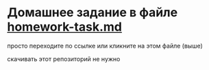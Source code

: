 # Домашнее задание в файле [homework-task.md](homework-task.md)
просто переходите по ссылке или кликните на этом файле (выше)

скачивать этот репозиторий не нужно
